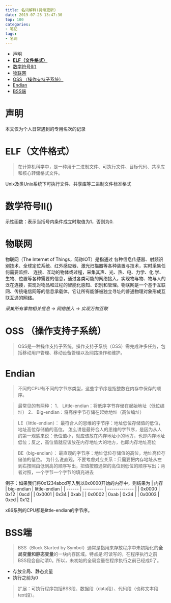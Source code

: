 ```yaml
---
title: 名词解释(持续更新)
date: 2019-07-25 13:47:30
top: 100
categories:
- 笔记
tags:
- 名词
---
```

- [声明](#%e5%a3%b0%e6%98%8e)
- [**ELF（文件格式）**](#elf%e6%96%87%e4%bb%b6%e6%a0%bc%e5%bc%8f)
- [数学符号Ⅱ()](#%e6%95%b0%e5%ad%a6%e7%ac%a6%e5%8f%b7%e2%85%a1)
- [物联网](#%e7%89%a9%e8%81%94%e7%bd%91)
- [OSS （操作支持子系统）](#oss-%e6%93%8d%e4%bd%9c%e6%94%af%e6%8c%81%e5%ad%90%e7%b3%bb%e7%bb%9f)
- [Endian](#endian)
- [BSS端](#bss%e7%ab%af)
# 声明
本文仅为个人日常遇到的专用名次的记录

# **ELF（文件格式）**
> 在计算机科学中，是一种用于二进制文件、可执行文件、目标代码、共享库和核心转储格式文件。

Unix及类Unix系统下可执行文件、共享库等二进制文件标准格式
# 数学符号Ⅱ()
示性函数：表示当括号内条件成立时取值为1，否则为0.

# 物联网
物联网（The Internet of Things，简称IOT）是指通过 各种信息传感器、射频识别技术、全球定位系统、红外感应器、激光扫描器等各种装置与技术，实时采集任何需要监控、 连接、互动的物体或过程，采集其声、光、热、电、力学、化 学、生物、位置等各种需要的信息，通过各类可能的网络接入，实现物与物、物与人的泛在连接，实现对物品和过程的智能化感知、识别和管理。物联网是一个基于互联网、传统电信网等的信息承载体，它让所有能够被独立寻址的普通物理对象形成互联互通的网络。

*采集所有事物相关信息 → 网络接入 → 实现万物互联*


# OSS （操作支持子系统）
> OSS是一种操作支持子系统。操作支持子系统（OSS）需完成许多任务，包括移动用户管理、移动设备管理以及网路操作和维护。
> 
# Endian
> 不同的CPU有不同的字节序类型，这些字节序是指整数在内存中保存的顺序。

> 最常见的有两种：
1． Little-endian：将低序字节存储在起始地址（低位编址）
2． Big-endian：将高序字节存储在起始地址（高位编址）

> LE（little-endian）：
最符合人的思维的字节序：地址低位存储值的低位，地址高位存储值的高位。
怎么讲是最符合人的思维的字节序，是因为从人的第一观感来说：低位值小，就应该放在内存地址小的地方，也即内存地址低位；反之，高位值就应该放在内存地址大的地方，也即内存地址高位

> BE（big-endian）：
最直观的字节序：地址低位存储值的高位，地址高位存储值的低位。
为什么说直观，不要考虑对应关系：只需要把内存地址从左到右按照由低到高的顺序写出，把值按照通常的高位到低位的顺序写出；两者对照，一个字节一个字节的填充进去

例子：如果我们将0x1234abcd写入到以0x0000开始的内存中，则结果为
| 内存   | big-endian | little-endian |
| ------ | ---------- | ------------- |
| 0x0000 | 0x12       | 0xcd          |
| 0x0001 | 0x34       | 0xab          |
| 0x0002 | 0xab       | 0x34          |
| 0x0003 | 0xcd       | 0x12          |

x86系列的CPU都是little-endian的字节序。


# BSS端
> BSS（Block Started by Symbol）通常是指用来存放程序中未初始化的**全局变量和静态变量**的一块内存区域。特点是:可读写的，在程序执行之前BSS段会自动清0。所以，未初始的全局变量在程序执行之前已经成0了。

- 存放全局、静态变量
- 执行之前为0

> 扩展：可执行程序包括BSS段、数据段（data段）、代码段（也称文本段text段）。
